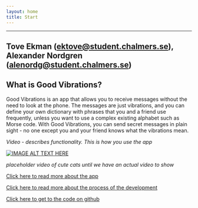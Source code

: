 ```yaml
---
layout: home
title: Start 
---
```


---
Tove Ekman (ektove@student.chalmers.se), Alexander Nordgren (alenordg@student.chalmers.se)
---

## What is Good Vibrations?


Good Vibrations is an app that allows you to receive messages without the need to look at the phone. The messages are just vibrations, and you can define your own dictionary with phrases that you and a friend use frequently, unless you want to use a complex existing alphabet such as Morse code. With Good Vibrations, you can send secret messages in plain sight - no one except you and your friend knows what the vibrations mean. 

*Video - describes functionality. This is how you use the app*


[![IMAGE ALT TEXT HERE](http://img.youtube.com/vi/SB-qEYVdvXA/0.jpg)](https://www.youtube.com/watch?v=SB-qEYVdvXA)


*placeholder video of cute cats until we have an actual video to show*

[Click here to read more about the app](https://oeoeoe.github.io/GoodVibrations/What.html)

[Click here to read more about the process of the development](https://oeoeoe.github.io/GoodVibrations/How.html)

[Click here to get to the code on github](https://github.com/oeoeoe/GoodVibrations)

